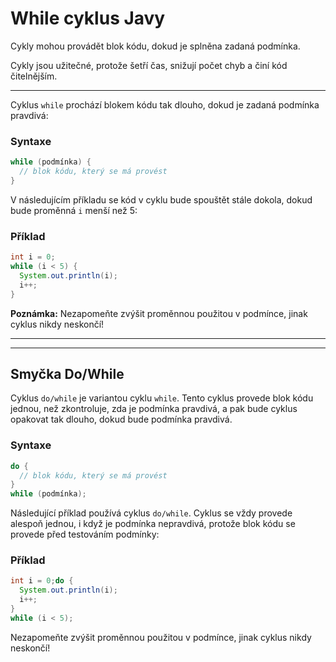 # While cyklus Javy

Cykly mohou provádět blok kódu, dokud je splněna zadaná podmínka.

Cykly jsou užitečné, protože šetří čas, snižují počet chyb a činí kód čitelnějším.

---

Cyklus `while` prochází blokem kódu tak dlouho, dokud je zadaná podmínka pravdivá:

### Syntaxe

```java
while (podmínka) {
  // blok kódu, který se má provést
}
```

V následujícím příkladu se kód v cyklu bude spouštět stále dokola, dokud bude proměnná `i` menší než 5:

### Příklad

```java
int i = 0;
while (i < 5) {
  System.out.println(i);
  i++;
}
```

**Poznámka:** Nezapomeňte zvýšit proměnnou použitou v podmínce, jinak cyklus nikdy neskončí!

---

---

## Smyčka Do/While

Cyklus `do/while` je variantou cyklu `while`. Tento cyklus provede blok kódu jednou, než zkontroluje, zda je podmínka pravdivá, a pak bude cyklus opakovat tak dlouho, dokud bude podmínka pravdivá.

### Syntaxe

```java
do {
  // blok kódu, který se má provést
}
while (podmínka);
```

Následující příklad používá cyklus `do/while`. Cyklus se vždy provede alespoň jednou, i když je podmínka nepravdivá, protože blok kódu se provede před testováním podmínky:

### Příklad

```java
int i = 0;do {
  System.out.println(i);
  i++;
}
while (i < 5);
```

Nezapomeňte zvýšit proměnnou použitou v podmínce, jinak cyklus nikdy neskončí!
